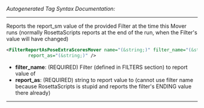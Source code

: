 _Autogenerated Tag Syntax Documentation:_

---
Reports the report_sm value of the provided Filter at the time this Mover runs (normally RosettaScripts reports at the end of the run, when the Filter's value will have changed)

```xml
<FilterReportAsPoseExtraScoresMover name="(&string;)" filter_name="(&string;)"
        report_as="(&string;)" />
```

-   **filter_name**: (REQUIRED) Filter (defined in FILTERS section) to report value of
-   **report_as**: (REQUIRED) string to report value to (cannot use filter name because RosettaScripts is stupid and reports the filter's ENDING value there already)

---
